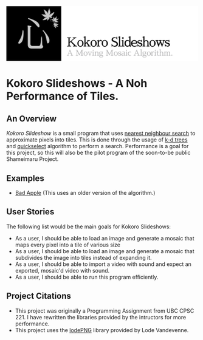 <img src="https://github.com/Gusseth/Kokoro-Slideshows/blob/master/images/banner.png?raw=true">
<br>

# Kokoro Slideshows - A Noh Performance of Tiles.

## An Overview
*Kokoro Slideshow* is a small program that uses [nearest neighbour search](https://en.wikipedia.org/wiki/Nearest_neighbor_search) to approximate pixels into tiles.
This is done through the usage of [k-d trees](https://en.wikipedia.org/wiki/K-d_tree) and [quickselect](https://en.wikipedia.org/wiki/Quickselect) algorithm to perform a search.
Performance is a goal for this project, so this will also be the pilot program of the soon-to-be public Shameimaru Project.

## Examples 
- [Bad Apple](https://www.youtube.com/watch?v=dgY6d-0OFho) (This uses an older version of the algorithm.)

## User Stories
The following list would be the main goals for Kokoro Slideshows:
- As a user, I should be able to load an image and generate a mosaic that maps every pixel into a tile of various size
- As a user, I should be able to load an image and generate a mosaic that subdivides the image into tiles instead of expanding it.
- As a user, I should be able to import a video with sound and expect an exported, mosaic'd video with sound.
- As a user, I should be able to run this program efficiently.

## Project Citations
- This project was originally a Programming Assignment from UBC CPSC 221. I have rewritten the libraries provided by the intructors for more performance.
- This project uses the [lodePNG](https://lodev.org/lodepng/) library provided by Lode Vandevenne.